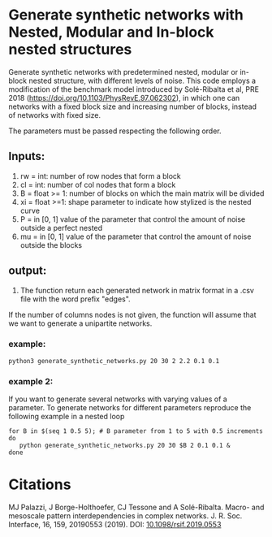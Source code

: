 #  Generate synthetic networks with Nested, Modular and In-block nested structures

Generate synthetic networks with predetermined nested, modular or in-block nested structure, with different levels of noise. This code employs a modification of the benchmark model introduced by Solé-Ribalta et al, PRE 2018 (https://doi.org/10.1103/PhysRevE.97.062302), in which one can networks with a fixed block size and increasing number of blocks, instead of networks with fixed size. 

The parameters must be passed respecting the following order.
    
        
## Inputs:
       
1) rw  = int: number of row nodes that form a block
2) cl  = int: number of col nodes that form a block
3) B   = float >= 1: number of blocks on which the main matrix will be divided
4) xi  = float >=1: shape parameter to indicate how stylized is the nested curve
5) P   = in [0, 1] value of the parameter that control the amount of noise outside a perfect nested 
6) mu  = in [0, 1] value of the parameter that control the amount of noise outside the blocks
## output:
1) The function return each generated network in matrix format in a .csv file with the word prefix "edges".
	
If the number of columns nodes is not given, the function will assume that we want to generate a unipartite networks.

### example: 
```
python3 generate_synthetic_networks.py 20 30 2 2.2 0.1 0.1

```
### example 2: 

If you want to generate several networks with varying values of a parameter. To generate networks for different parameters reproduce the following example in a nested loop
```
for B in $(seq 1 0.5 5); # B parameter from 1 to 5 with 0.5 increments
do
   python generate_synthetic_networks.py 20 30 $B 2 0.1 0.1 &
done
```
# Citations

MJ Palazzi, J Borge-Holthoefer, CJ Tessone and A Solé-Ribalta. Macro- and mesoscale pattern interdependencies in complex networks. J. R. Soc. Interface, 16, 159, 20190553 (2019). DOI: [10.1098/rsif.2019.0553](https://doi.org/10.1098/rsif.2019.0553)

